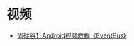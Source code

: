 



# 视频
* [尚硅谷】Android视频教程《EventBus》](https://www.bilibili.com/video/av22724573?from=search&seid=1559596875857997321)
